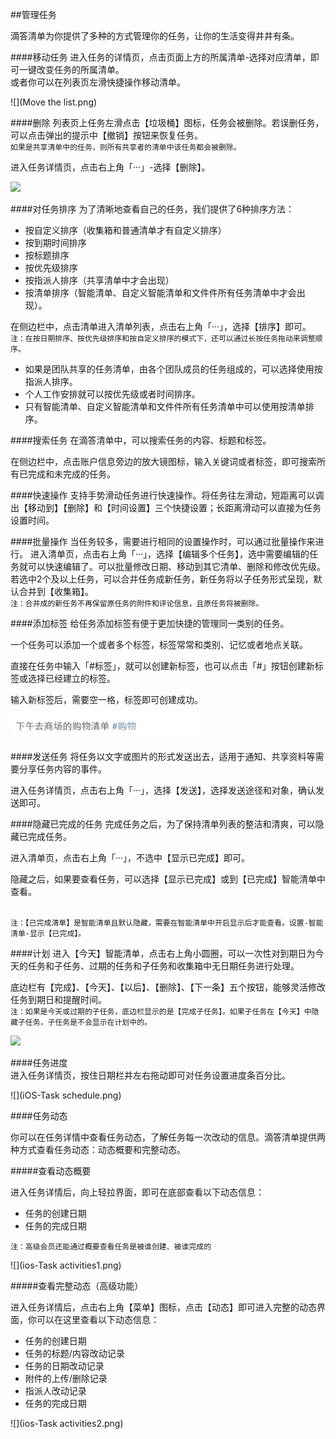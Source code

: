 ##管理任务

滴答清单为你提供了多种的方式管理你的任务，让你的生活变得井井有条。

####移动任务
进入任务的详情页，点击页面上方的所属清单-选择对应清单，即可一键改变任务的所属清单。
<br >或者你可以在列表页左滑快捷操作移动清单。

![](Move the list.png)

####删除
列表页上任务左滑点击【垃圾桶】图标，任务会被删除。若误删任务，可以点击弹出的提示中【撤销】按钮来恢复任务。
<br>`如果是共享清单中的任务，则所有共享者的清单中该任务都会被删除。`

进入任务详情页，点击右上角「···」-选择【删除】。

![](Delete.png)

####对任务排序
为了清晰地查看自己的任务，我们提供了6种排序方法：
* 按自定义排序（收集箱和普通清单才有自定义排序）
* 按到期时间排序
* 按标题排序
* 按优先级排序
* 按指派人排序（共享清单中才会出现）
* 按清单排序（智能清单、自定义智能清单和文件件所有任务清单中才会出现）。

在侧边栏中，点击清单进入清单列表，点击右上角「···」，选择【排序】即可。
<br >`注：在按日期排序、按优先级排序和按自定义排序的模式下，还可以通过长按任务拖动来调整顺序。`

* 如果是团队共享的任务清单，由各个团队成员的任务组成的，可以选择使用按指派人排序。
* 个人工作安排就可以按优先级或者时间排序。
* 只有智能清单、自定义智能清单和文件件所有任务清单中可以使用按清单排序。

####搜索任务
在滴答清单中，可以搜索任务的内容、标题和标签。

在侧边栏中，点击账户信息旁边的放大镜图标，输入关键词或者标签，即可搜索所有已完成和未完成的任务。

####快速操作
支持手势滑动任务进行快速操作。将任务往左滑动，短距离可以调出【移动到】【删除】和【时间设置】三个快捷设置；长距离滑动可以直接为任务设置时间。

####批量操作
当任务较多，需要进行相同的设置操作时，可以通过批量操作来进行。
进入清单页，点击右上角「···」，选择【编辑多个任务】，选中需要编辑的任务就可以快速编辑了。可以批量修改日期、移动到其它清单、删除和修改优先级。
若选中2个及以上任务，可以合并任务成新任务，新任务将以子任务形式呈现，默认合并到【收集箱】。
<br>`注：合并成的新任务不再保留原任务的附件和评论信息，且原任务将被删除。`

####添加标签
给任务添加标签有便于更加快捷的管理同一类别的任务。

一个任务可以添加一个或者多个标签，标签常常和类别、记忆或者地点关联。

直接在任务中输入「#标签」，就可以创建新标签，也可以点击「#」按钮创建新标签或选择已经建立的标签。

输入新标签后，需要空一格，标签即可创建成功。

<img src="../images/image4307.jpg" title="标签举例" width="300"/>

####发送任务
将任务以文字或图片的形式发送出去，适用于通知、共享资料等需要分享任务内容的事件。

进入任务详情页，点击右上角「···」，选择【发送】，选择发送途径和对象，确认发送即可。

####隐藏已完成的任务
完成任务之后，为了保持清单列表的整洁和清爽，可以隐藏已完成任务。

进入清单页，点击右上角「···」，不选中【显示已完成】即可。

隐藏之后，如果要查看任务，可以选择【显示已完成】或到【已完成】智能清单中查看。

<br>`注：【已完成清单】是智能清单且默认隐藏，需要在智能清单中开启显示后才能查看。设置-智能清单-显示【已完成】。`

####计划
进入【今天】智能清单，点击右上角小圆圈，可以一次性对到期日为今天的任务和子任务、过期的任务和子任务和收集箱中无日期任务进行处理。

底边栏有【完成】、【今天】、【以后】、【删除】、【下一条】五个按钮，能够灵活修改任务到期日和提醒时间。
<br>`注：如果是今天或过期的子任务，底边栏显示的是【完成子任务】。如果子任务在【今天】中隐藏子任务，子任务是不会显示在计划中的。`

![](Plan.png)

####任务进度 
<br >进入任务详情页，按住日期栏并左右拖动即可对任务设置进度条百分比。 

![](iOS-Task schedule.png)

####任务动态

你可以在任务详情中查看任务动态，了解任务每一次改动的信息。滴答清单提供两种方式查看任务动态：动态概要和完整动态。

#####查看动态概要

进入任务详情后，向上轻拉界面，即可在底部查看以下动态信息：

* 任务的创建日期
* 任务的完成日期

`注：高级会员还能通过概要查看任务是被谁创建、被谁完成的`

![](ios-Task activities1.png)

#####查看完整动态（高级功能）

进入任务详情后，点击右上角【菜单】图标，点击【动态】即可进入完整的动态界面，你可以在这里查看以下动态信息：

* 任务的创建日期
* 任务的标题/内容改动记录
* 任务的日期改动记录
* 附件的上传/删除记录
* 指派人改动记录
* 任务的完成日期

![](ios-Task activities2.png)




